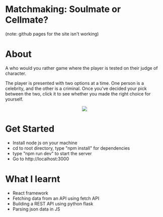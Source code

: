 # Matchmaking: Soulmate or Cellmate?
(note: github pages for the site isn't working)

# About
A who would you rather game where the player is tested on their judge of character. 

The player is presented with two options at a time. One person is a celebrity, and the other is a criminal. Once you've decided your pick between the two, click it to see whether you made the right choice for yourself.

<p align="center">
<img src="https://user-images.githubusercontent.com/63420202/183263861-207d78e9-d19a-4702-ab7e-a1ac680f1830.gif">
</p>

# Get Started
* Install node js on your machine
* cd to root directory, type "npm install" for dependencies
* type "npm run dev" to start the server
* Go to http://localhost:3000

# What I learnt
* React framework
* Fetching data from an API using fetch API
* Building a REST API using python flask
* Parsing json data in JS
